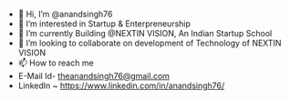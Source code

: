 - 👋 Hi, I’m @anandsingh76
- 👀 I’m interested in Startup & Enterpreneurship
- 🌱 I’m currently Building @NEXTIN VISION, An Indian Startup School
- 💞️ I’m looking to collaborate on development of Technology of NEXTIN VISION
- 📫 How to reach me
-   E-Mail Id- theanandsingh76@gmail.com
-   LinkedIn ~ https://www.linkedin.com/in/anandsingh76/

<!---
anandsingh76/anandsingh76 is a ✨ special ✨ repository because its `README.md` (this file) appears on your GitHub profile.
You can click the Preview link to take a look at your changes.
--->
